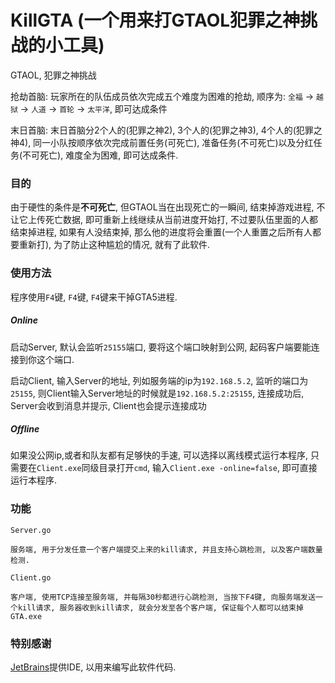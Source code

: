 # KillGTA (一个用来打GTAOL犯罪之神挑战的小工具)
GTAOL, 犯罪之神挑战

抢劫首脑: 玩家所在的队伍成员依次完成五个难度为困难的抢劫, 顺序为: `全福` -> `越狱` -> `人道` -> `首轮` -> `太平洋`, 即可达成条件

末日首脑: 末日首脑分2个人的(犯罪之神2), 3个人的(犯罪之神3), 4个人的(犯罪之神4), 同一小队按顺序依次完成前置任务(可死亡),  准备任务(不可死亡)以及分红任务(不可死亡), 难度全为困难, 即可达成条件.

### 目的
由于硬性的条件是**不可死亡**, 但GTAOL当在出现死亡的一瞬间, 结束掉游戏进程, 不让它上传死亡数据, 即可重新上线继续从当前进度开始打, 不过要队伍里面的人都结束掉进程, 如果有人没结束掉, 那么他的进度将会重置(一个人重置之后所有人都要重新打), 为了防止这种尴尬的情况, 就有了此软件.

### 使用方法
程序使用`F4`键, `F4`键, `F4`键来干掉GTA5进程.

##### Online
启动Server, 默认会监听`25155`端口, 要将这个端口映射到公网, 起码客户端要能连接到你这个端口.

启动Client, 输入Server的地址, 列如服务端的ip为`192.168.5.2`, 监听的端口为`25155`, 则Client输入Server地址的时候就是`192.168.5.2:25155`, 连接成功后, Server会收到消息并提示, Client也会提示连接成功

##### Offline
如果没公网ip,或者和队友都有足够快的手速, 可以选择以离线模式运行本程序, 只需要在`Client.exe`同级目录打开`cmd`, 输入`Client.exe -online=false`, 即可直接运行本程序.

### 功能
`Server.go`
```
服务端, 用于分发任意一个客户端提交上来的kill请求, 并且支持心跳检测, 以及客户端数量检测.
```

`Client.go`

```
客户端, 使用TCP连接至服务端, 并每隔30秒都进行心跳检测, 当按下F4键, 向服务端发送一个kill请求, 服务器收到kill请求, 就会分发至各个客户端, 保证每个人都可以结束掉GTA.exe
```

### 特别感谢
[JetBrains](http://jetbrains.com/)提供IDE, 以用来编写此软件代码.

